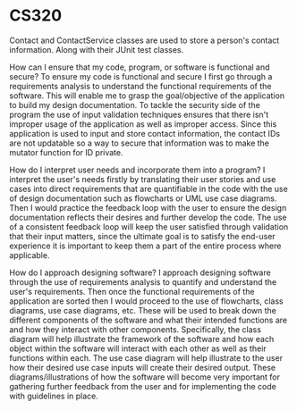 # CS320
Contact and ContactService classes are used to store a person's contact information. Along with their JUnit test classes.

How can I ensure that my code, program, or software is functional and secure?
  To ensure my code is functional and secure I first go through a requirements analysis to understand the functional requirements of the software. This will enable me to grasp the goal/objective of the application to build my design documentation. To tackle the security  side of the program the use of input validation techniques ensures that there isn't improper usage of the application as well as improper access. Since this application is used to input and store contact information, the contact IDs are not updatable so a way to secure that information was to make the mutator function for ID private. 
  
How do I interpret user needs and incorporate them into a program?
  I interpret the user's needs firstly by translating their user stories and use cases into direct requirements that are quantifiable in the code with the use of design documentation such as flowcharts or UML use case diagrams. Then I would practice the feedback loop with the user to ensure the design documentation reflects their desires and further develop the code. The use of a consistent feedback loop will keep the user satisfied through validation that their input matters, since the ultimate goal is to satisfy the end-user experience it is important to keep them a part of the entire process where applicable.

How do I approach designing software?
 I approach designing software through the use of requirements analysis to quantify and understand the user's requirements. Then once the functional requirements of the application are sorted then I would proceed to the use of flowcharts, class diagrams, use case diagrams, etc. These will be used to break down the different components of the software and what their intended functions are and how they interact with other components. Specifically, the class diagram will help illustrate the framework of the software and how each object within the software will interact with each other as well as their functions within each. The use case diagram will help illustrate to the user how their desired use case inputs will create their desired output. These diagrams/illustrations of how the software will become very important for gathering further feedback from the user and for implementing the code with guidelines in place. 
